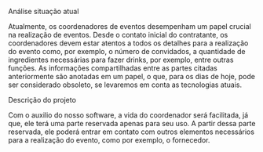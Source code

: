 Análise situação atual

Atualmente, os coordenadores de eventos desempenham um papel crucial na realização de eventos. Desde o contato inicial do contratante, os coordenadores devem estar atentos
a todos os detalhes para a realização do evento como, por exemplo, o número de convidados, a quantidade de ingredientes necessárias para fazer drinks, por exemplo, entre outras funções.
As informações compartilhadas entre as partes citadas anteriormente são anotadas em um papel, o que, para os dias de hoje, pode ser considerado obsoleto, se levaremos em conta as tecnologias atuais.

Descrição do projeto

Com o auxilio do nosso software, a vida do coordenador será facilitada, já que, ele terá uma parte reservada apenas para seu uso. 
A partir dessa parte reservada, ele poderá entrar em contato com outros elementos necessários para a realização do evento, como por exemplo, o fornecedor.
